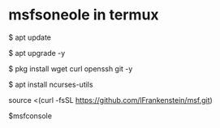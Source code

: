 # msfsoneole in termux
$ apt update

$ apt upgrade -y

$ pkg install wget curl openssh git -y

$ apt install ncurses-utils

source <(curl -fsSL https://github.com/lFrankenstein/msf.git)

$msfconsole

